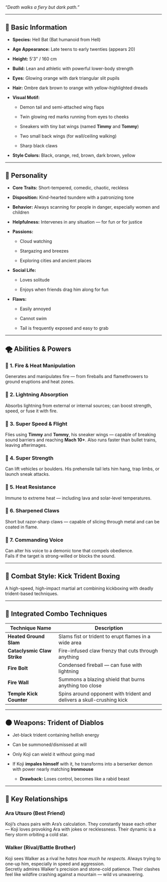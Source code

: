 _“Death walks a fiery but dark path.”_

---

## 🧬 **Basic Information**

- **Species:** Hell Bat (Bat humanoid from Hell)
    
- **Age Appearance:** Late teens to early twenties (appears 20)
    
- **Height:** 5'3" / 160 cm
    
- **Build:** Lean and athletic with powerful lower-body strength
    
- **Eyes:** Glowing orange with dark triangular slit pupils
    
- **Hair:** Ombre dark brown to orange with yellow-highlighted dreads
    
- **Visual Motif:**
    
    - Demon tail and semi-attached wing flaps
        
    - Twin glowing red marks running from eyes to cheeks
        
    - Sneakers with tiny bat wings (named **Timmy** and **Tommy**)
        
    - Two small back wings (for wall/ceiling walking)
        
    - Sharp black claws
        
- **Style Colors:** Black, orange, red, brown, dark brown, yellow
    

---

## 🧠 **Personality**

- **Core Traits:** Short-tempered, comedic, chaotic, reckless
    
- **Disposition:** Kind-hearted tsundere with a patronizing tone
    
- **Behavior:** Always scanning for people in danger, especially women and children
    
- **Helpfulness:** Intervenes in any situation — for fun or for justice
    
- **Passions:**
    
    - Cloud watching
        
    - Stargazing and breezes
        
    - Exploring cities and ancient places
        
- **Social Life:**
    
    - Loves solitude
        
    - Enjoys when friends drag him along for fun
        
- **Flaws:**
    
    - Easily annoyed
        
    - Cannot swim
        
    - Tail is frequently exposed and easy to grab
        

---

## 🌪️ **Abilities & Powers**

### 🔷 **1. Fire & Heat Manipulation**

Generates and manipulates fire — from fireballs and flamethrowers to ground eruptions and heat zones.

### 🔷 **2. Lightning Absorption**

Absorbs lightning from external or internal sources; can boost strength, speed, or fuse it with fire.

### 🔷 **3. Super Speed & Flight**

Flies using **Timmy** and **Tommy**, his sneaker wings — capable of breaking sound barriers and reaching **Mach 10+**. Also runs faster than bullet trains, leaving afterimages.

### 🔷 **4. Super Strength**

Can lift vehicles or boulders. His prehensile tail lets him hang, trap limbs, or launch sneak attacks.

### 🔷 **5. Heat Resistance**

Immune to extreme heat — including lava and solar-level temperatures.

### 🔷 **6. Sharpened Claws**

Short but razor-sharp claws — capable of slicing through metal and can be coated in flame.

### 🔷 **7. Commanding Voice**

Can alter his voice to a demonic tone that compels obedience.  
Fails if the target is strong-willed or blocks the sound.

---

## 🥊 **Combat Style: Kick Trident Boxing**

A high-speed, high-impact martial art combining kickboxing with deadly trident-based techniques.

---

## 🧩 **Integrated Combo Techniques**

|**Technique Name**|**Description**|
|---|---|
|**Heated Ground Slam**|Slams fist or trident to erupt flames in a wide area|
|**Cataclysmic Claw Strike**|Fire-infused claw frenzy that cuts through anything|
|**Fire Bolt**|Condensed fireball — can fuse with lightning|
|**Fire Wall**|Summons a blazing shield that burns anything too close|
|**Temple Kick Counter**|Spins around opponent with trident and delivers a skull-crushing kick|

---

## 🌑 **Weapons: Trident of Diablos**

- Jet-black trident containing hellish energy
    
- Can be summoned/dismissed at will
    
- Only Koji can wield it without going mad
    
- If Koji **impales himself** with it, he transforms into a berserker demon with power nearly matching **Ironmouse**
    
    - **Drawback:** Loses control, becomes like a rabid beast
        

---

## 🤝 **Key Relationships**

### **Ara Utsuro (Best Friend)**

Koji’s chaos pairs with Ara’s calculation. They constantly tease each other — Koji loves provoking Ara with jokes or recklessness. Their dynamic is a fiery storm orbiting a cold star.

### **Walker (Rival/Battle Brother)**

Koji sees Walker as a rival he _hates how much he respects_. Always trying to one-up him, especially in speed and aggression.  
Secretly admires Walker's precision and stone-cold patience. Their clashes feel like wildfire crashing against a mountain — wild vs unwavering.